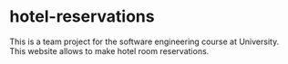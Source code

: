 # hotel-reservations
This is a team project for the software engineering course at University. This website allows to make hotel room reservations.
